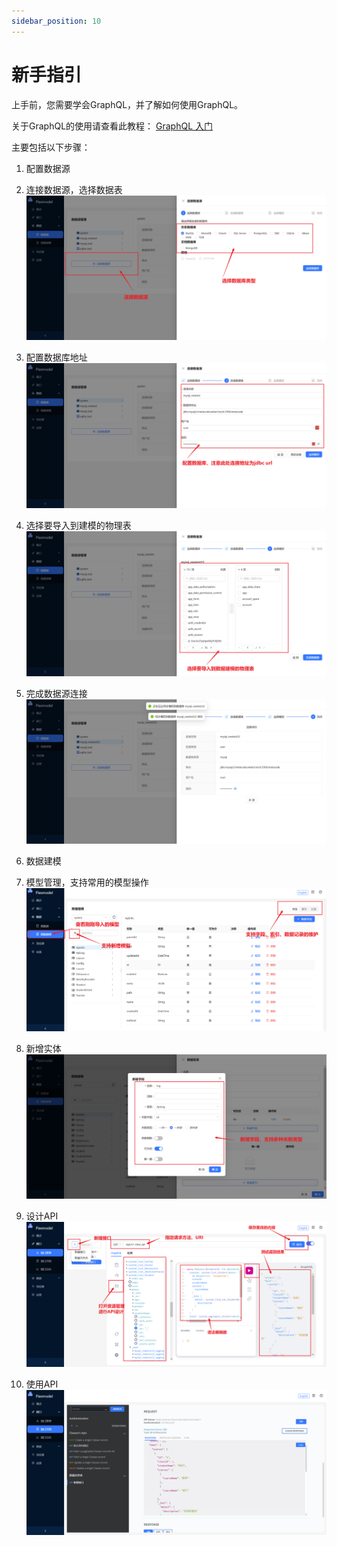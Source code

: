 ```yaml
---
sidebar_position: 10
---
```

# 新手指引

上手前，您需要学会GraphQL，并了解如何使用GraphQL。

关于GraphQL的使用请查看此教程： [GraphQL 入门](https://graphql.cn/learn/)

主要包括以下步骤：

1. 配置数据源
  1. 连接数据源，选择数据表
     ![](img/img.png)
  2. 配置数据库地址
     ![](img/img_1.png)
  3. 选择要导入到建模的物理表
     ![](img/img_2.png)
  4. 完成数据源连接
     ![](img/img_3.png)

2. 数据建模
  1. 模型管理，支持常用的模型操作
     ![](img/modeling.png)
  2. 新增实体
     ![](img/modeling_field.png)

3. 设计API
   ![](img/design.png)

4. 使用API
   ![](img/doc.png)
